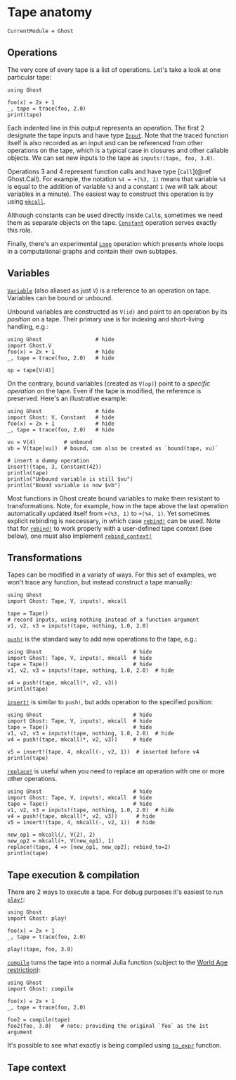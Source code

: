 # Tape anatomy

```@meta
CurrentModule = Ghost
```

## Operations

The very core of every tape is a list of operations. Let's take a look at one particular tape:

```@example
using Ghost

foo(x) = 2x + 1
_, tape = trace(foo, 2.0)
print(tape)
```
Each indented line in this output represents an operation. The first 2 designate the tape inputs and have type [`Input`](@ref). Note that the traced function itself is also recorded as an input and can be referenced from other operations on the tape, which is a typical case in closures and other callable objects. We can set new inputs to the tape as `inputs!(tape, foo, 3.0)`.

Operations 3 and 4 represent function calls and have type [`Call`](@ref Ghost.Call). For example, the notation `%4 = +(%3, 1)` means that variable `%4` is equal to the addition of variable `%3` and a constant `1` (we will talk about variables in a minute). The easiest way to construct this operation is by using [`mkcall`](@ref).

Although constants can be used directly inside `Call`s, sometimes we need them as separate objects on the tape. [`Constant`](@ref) operation serves exactly this role.

Finally, there's an experimental [`Loop`](@ref) operation which presents whole loops in a computational graphs and contain their own subtapes.

## Variables

[`Variable`](@ref) (also aliased as just `V`) is a reference to  an operation on tape. Variables can be bound or unbound.

Unbound variables are constructed as `V(id)` and point to an operation by its _position_ on a tape. Their primary use is for indexing and short-living handling, e.g.:

```@example
using Ghost                 # hide
import Ghost.V
foo(x) = 2x + 1             # hide
_, tape = trace(foo, 2.0)   # hide

op = tape[V(4)]
```

On the contrary, bound variables (created as `V(op)`) point to a _specific operation_ on the tape. Even if the tape is modified, the reference is preserved. Here's an illustrative example:

```@example
using Ghost                 # hide
import Ghost: V, Constant   # hide
foo(x) = 2x + 1             # hide
_, tape = trace(foo, 2.0)   # hide

vu = V(4)         # unbound
vb = V(tape[vu])  # bound, can also be created as `bound(tape, vu)`

# insert a dummy operation
insert!(tape, 3, Constant(42))
println(tape)
println("Unbound variable is still $vu")
println("Bound variable is now $vb")
```

Most functions in Ghost create bound variables to make them resistant to transformations. Note, for example, how in the tape above the last operation automatically updated itself from `+(%3, 1)` to `+(%4, 1)`. Yet sometimes explicit rebinding is neccessary, in which case [`rebind!`](@ref) can be used. Note that for [`rebind!`](@ref) to work properly with a user-defined tape context (see below), one must also implement [`rebind_context!`](@ref)


## Transformations

Tapes can be modified in a variaty of ways. For this set of examples, we won't trace any function, but instead construct a tape manually:


```@example
using Ghost
import Ghost: Tape, V, inputs!, mkcall

tape = Tape()
# record inputs, using nothing instead of a function argument
v1, v2, v3 = inputs!(tape, nothing, 1.0, 2.0)
```

[`push!`](@ref) is the standard way to add new operations to the tape, e.g.:


```@example
using Ghost                             # hide
import Ghost: Tape, V, inputs!, mkcall  # hide
tape = Tape()                           # hide
v1, v2, v3 = inputs!(tape, nothing, 1.0, 2.0)  # hide

v4 = push!(tape, mkcall(*, v2, v3))
println(tape)
```

[`insert!`](@ref) is similar to `push!`, but adds operation to the specified position:


```@example
using Ghost                             # hide
import Ghost: Tape, V, inputs!, mkcall  # hide
tape = Tape()                           # hide
v1, v2, v3 = inputs!(tape, nothing, 1.0, 2.0)  # hide
v4 = push!(tape, mkcall(*, v2, v3))     # hide

v5 = insert!(tape, 4, mkcall(-, v2, 1))  # inserted before v4
println(tape)
```

[`replace!`](@ref) is useful when you need to replace an operation with one or more other operations.

```@example
using Ghost                             # hide
import Ghost: Tape, V, inputs!, mkcall  # hide
tape = Tape()                           # hide
v1, v2, v3 = inputs!(tape, nothing, 1.0, 2.0)  # hide
v4 = push!(tape, mkcall(*, v2, v3))      # hide
v5 = insert!(tape, 4, mkcall(-, v2, 1))  # hide

new_op1 = mkcall(/, V(2), 2)
new_op2 = mkcall(+, V(new_op1), 1)
replace!(tape, 4 => [new_op1, new_op2]; rebind_to=2)
println(tape)
```

## Tape execution & compilation

There are 2 ways to execute a tape. For debug purposes it's easiest to run [`play!`](@ref):

```@example
using Ghost
import Ghost: play!

foo(x) = 2x + 1
_, tape = trace(foo, 2.0)

play!(tape, foo, 3.0)
```

[`compile`](@ref) turns the tape into a normal Julia function (subject to the [World Age restriction](https://discourse.julialang.org/t/how-to-bypass-the-world-age-problem/7012)):


```@example
using Ghost
import Ghost: compile

foo(x) = 2x + 1
_, tape = trace(foo, 2.0)

foo2 = compile(tape)
foo2(foo, 3.0)   # note: providing the original `foo` as the 1st argument
```
It's possible to see what exactly is being compiled using [`to_expr`](@ref) function.


## Tape context
